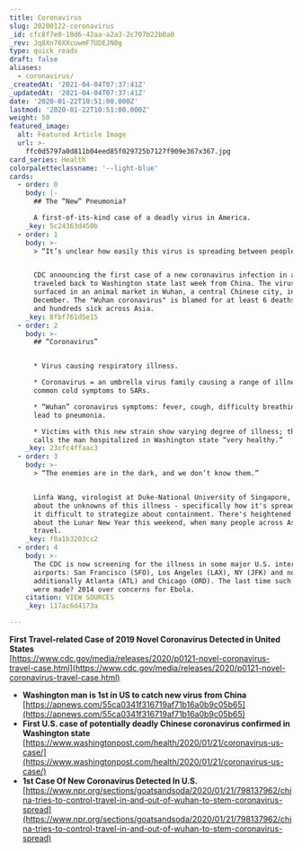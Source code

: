 ```yaml
---
title: Coronavirus
slug: 20200122-coronavirus
_id: cfc8f7e0-10d6-42aa-a2a3-2c707b22b0a0
_rev: Jq8Xn76XXcuwmF7UDEJN0g
type: quick_reads
draft: false
aliases:
  - coronavirus/
_createdAt: '2021-04-04T07:37:41Z'
_updatedAt: '2021-04-04T07:37:41Z'
date: '2020-01-22T10:51:00.000Z'
lastmod: '2020-01-22T10:51:00.000Z'
weight: 50
featured_image:
  alt: Featured Article Image
  url: >-
    ffc0d5797a0d811b04eed85f029725b7127f909e367x367.jpg
card_series: Health
colorpaletteclassname: '--light-blue'
cards:
  - order: 0
    body: |-
      ## The “New” Pneumonia?

      A first-of-its-kind case of a deadly virus in America.
    _key: 5c24363d450b
  - order: 1
    body: >-
      > “It’s unclear how easily this virus is spreading between people.”


      CDC announcing the first case of a new coronavirus infection in a man who
      traveled back to Washington state last week from China. The virus first
      surfaced in an animal market in Wuhan, a central Chinese city, in
      December. The "Wuhan coronavirus" is blamed for at least 6 deaths in China
      and hundreds sick across Asia.
    _key: 8fbf761d5e15
  - order: 2
    body: >-
      ## “Coronavirus”


      * Virus causing respiratory illness.

      * Coronavirus = an umbrella virus family causing a range of illnesses from
      common cold symptoms to SARs.

      * “Wuhan” coronavirus symptoms: fever, cough, difficulty breathing, can
      lead to pneumonia.

      * Victims with this new strain show varying degree of illness; the CDC
      calls the man hospitalized in Washington state “very healthy.”
    _key: 23cfc4ffaac3
  - order: 3
    body: >-
      > “The enemies are in the dark, and we don’t know them.”


      Linfa Wang, virologist at Duke-National University of Singapore, speaking
      about the unknowns of this illness - specifically how it's spread, making
      it difficult to strategize about containment. There's heightened concern
      about the Lunar New Year this weekend, when many people across Asia will
      travel.
    _key: f0a1b3203cc2
  - order: 4
    body: >-
      The CDC is now screening for the illness in some major U.S. international
      airports: San Francisco (SFO), Los Angeles (LAX), NY (JFK) and now
      additionally Atlanta (ATL) and Chicago (ORD). The last time such efforts
      were made? 2014 over concerns for Ebola.
    citation: VIEW SOURCES
    _key: 117ac6d4173a

---
```

**First Travel-related Case of 2019 Novel Coronavirus Detected in United States**  
[https://www.cdc.gov/media/releases/2020/p0121-novel-coronavirus-travel-case.html](https://www.cdc.gov/media/releases/2020/p0121-novel-coronavirus-travel-case.html)

* **Washington man is 1st in US to catch new virus from China**  
[https://apnews.com/55ca0341f316719af71b16a0b9c05b65](https://apnews.com/55ca0341f316719af71b16a0b9c05b65)
* **First U.S. case of potentially deadly Chinese coronavirus confirmed in Washington state**  
[https://www.washingtonpost.com/health/2020/01/21/coronavirus-us-case/](https://www.washingtonpost.com/health/2020/01/21/coronavirus-us-case/)
* **1st Case Of New Coronavirus Detected In U.S.**  
[https://www.npr.org/sections/goatsandsoda/2020/01/21/798137962/china-tries-to-control-travel-in-and-out-of-wuhan-to-stem-coronavirus-spread](https://www.npr.org/sections/goatsandsoda/2020/01/21/798137962/china-tries-to-control-travel-in-and-out-of-wuhan-to-stem-coronavirus-spread)